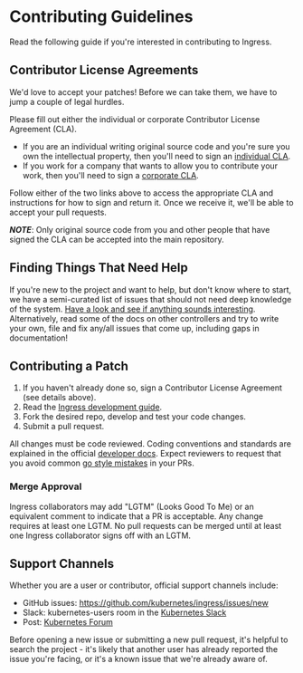 # Contributing Guidelines

Read the following guide if you're interested in contributing to Ingress.

## Contributor License Agreements

We'd love to accept your patches! Before we can take them, we have to jump a couple of legal hurdles.

Please fill out either the individual or corporate Contributor License Agreement (CLA).

  * If you are an individual writing original source code and you're sure you own the intellectual property, then you'll need to sign an [individual CLA](http://code.google.com/legal/individual-cla-v1.0.html).
  * If you work for a company that wants to allow you to contribute your work, then you'll need to sign a [corporate CLA](http://code.google.com/legal/corporate-cla-v1.0.html).

Follow either of the two links above to access the appropriate CLA and instructions for how to sign and return it. Once we receive it, we'll be able to accept your pull requests.

***NOTE***: Only original source code from you and other people that have signed the CLA can be accepted into the main repository.

## Finding Things That Need Help

If you're new to the project and want to help, but don't know where to start, we have a semi-curated list of issues that should not need deep knowledge of the system. [Have a look and see if anything sounds interesting](https://github.com/kubernetes/ingress/issues?utf8=%E2%9C%93&q=is%3Aopen%20is%3Aissue%20label%3A%22help+wanted%22). Alternatively, read some of the docs on other controllers and try to write your own, file and fix any/all issues that come up, including gaps in documentation!

## Contributing a Patch

1. If you haven't already done so, sign a Contributor License Agreement (see details above).
1. Read the [Ingress development guide](docs/dev/README.md).
1. Fork the desired repo, develop and test your code changes.
1. Submit a pull request.

All changes must be code reviewed. Coding conventions and standards are explained in the official [developer docs](https://github.com/kubernetes/community/tree/master/contributors/devel). Expect reviewers to request that you avoid common [go style mistakes](https://github.com/golang/go/wiki/CodeReviewComments) in your PRs.

### Merge Approval

Ingress collaborators may add "LGTM" (Looks Good To Me) or an equivalent comment to indicate that a PR is acceptable. Any change requires at least one LGTM.  No pull requests can be merged until at least one Ingress collaborator signs off with an LGTM.

## Support Channels

Whether you are a user or contributor, official support channels include:

- GitHub issues: https://github.com/kubernetes/ingress/issues/new
- Slack: kubernetes-users room in the [Kubernetes Slack](http://slack.kubernetes.io/)
- Post: [Kubernetes Forum](https://discuss.kubernetes.io)

Before opening a new issue or submitting a new pull request, it's helpful to search the project - it's likely that another user has already reported the issue you're facing, or it's a known issue that we're already aware of.

